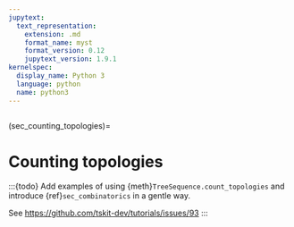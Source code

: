 ```yaml
---
jupytext:
  text_representation:
    extension: .md
    format_name: myst
    format_version: 0.12
    jupytext_version: 1.9.1
kernelspec:
  display_name: Python 3
  language: python
  name: python3
---
```


```{currentmodule} tskit
```

(sec_counting_topologies)=

# Counting topologies

:::{todo}
Add examples of using {meth}`TreeSequence.count_topologies` and introduce {ref}`sec_combinatorics`
in a gentle way.

See https://github.com/tskit-dev/tutorials/issues/93
:::
